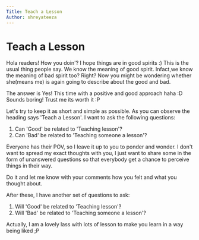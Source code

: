 ```yaml
---
Title: Teach a Lesson
Author: shreyateeza
---
```


# Teach a Lesson

Hola readers! How you doin'? I hope things are in good spirits :)
This is the usual thing people say. We know the meaning of good 
spirit. Infact,we know the meaning of bad spirit too? Right? 
Now you might be wondering whether she(means me) is again going to
describe about the good and bad. 

The answer is Yes! This time with a positive and good approach 
haha :D Sounds boring! Trust me its worth it :P

Let's try to keep it as short and simple as possible. As you can 
observe the heading says 'Teach a Lesson'. I want to ask the 
following questions:

  1. Can 'Good' be related to 'Teaching lesson'?
  2. Can 'Bad' be related to 'Teaching someone a lesson'?

Everyone has their POV, so I leave it up to you to ponder and 
wonder. I don't want to spread my exact thoughts with you, I just 
want to share some in the form of unanswered questions so that 
everybody get a chance to perceive things in their way.

Do it and let me know with your comments how you felt and what 
you thought about.

After these, I have another set of questions to ask:

  1. Will 'Good' be related to 'Teaching lesson'?
  2. Will 'Bad' be related to 'Teaching someone a lesson'?

Actually, I am a lovely lass with lots of lesson 
to make you learn in a way being liked ;P
